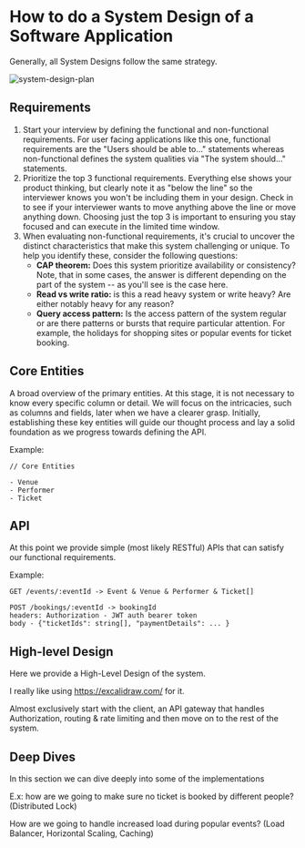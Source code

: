 # How to do a System Design of a Software Application

Generally, all System Designs follow the same strategy.

![system-design-plan](system-design-plan.png)

## Requirements

1. Start your interview by defining the functional and non-functional requirements. For user facing applications like this one, functional requirements are the "Users should be able to..." statements whereas non-functional defines the system qualities via "The system should..." statements.
2. Prioritize the top 3 functional requirements. Everything else shows your product thinking, but clearly note it as "below the line" so the interviewer knows you won't be including them in your design. Check in to see if your interviewer wants to move anything above the line or move anything down. Choosing just the top 3 is important to ensuring you stay focused and can execute in the limited time window.
3. When evaluating non-functional requirements, it's crucial to uncover the distinct characteristics that make this system challenging or unique. To help you identify these, consider the following questions:
    - **CAP theorem:** Does this system prioritize availability or consistency? Note, that in some cases, the answer is different depending on the part of the system -- as you'll see is the case here.
	- **Read vs write ratio:** is this a read heavy system or write heavy? Are either notably heavy for any reason?
    - **Query access pattern:** Is the access pattern of the system regular or are there patterns or bursts that require particular attention. For example, the holidays for shopping sites or popular events for ticket booking.

## Core Entities

A broad overview of the primary entities. At this stage, it is not necessary to know every specific column or detail. We will focus on the intricacies, such as columns and fields, later when we have a clearer grasp. Initially, establishing these key entities will guide our thought process and lay a solid foundation as we progress towards defining the API.

Example:

```
// Core Entities

- Venue
- Performer
- Ticket

```

## API

At this point we provide simple (most likely RESTful) APIs that can satisfy our functional requirements.

Example:

```
GET /events/:eventId -> Event & Venue & Performer & Ticket[]

POST /bookings/:eventId -> bookingId 
headers: Authorization - JWT auth bearer token
body - {"ticketIds": string[], "paymentDetails": ... }

```

## High-level Design

Here we provide a High-Level Design of the system.

I really like using https://excalidraw.com/ for it.

Almost exclusively start with the client, an API gateway that handles Authorization, routing & rate limiting and then move on to the rest of the system.

## Deep Dives

In this section we can dive deeply into some of the implementations

E.x: how are we going to make sure no ticket is booked by different people? (Distributed Lock)

How are we going to handle increased load during popular events? (Load Balancer, Horizontal Scaling, Caching)